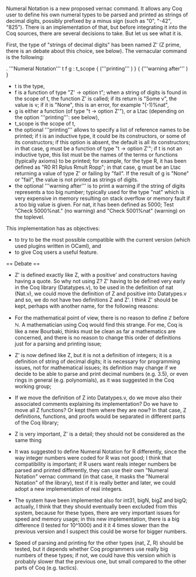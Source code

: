 Numeral Notation is a new proposed vernac command. It allows any Coq user to define his own numeral types to be parsed and printed as strings of decimal digits, possibly prefixed by a minus sign (such as "0", "-42", "825"). There is an implementation of that, but before integrating it into the Coq sources, there are several decisions to take. But let us see what it is.

First, the type of "strings of decimal digits" has been named Z' (Z prime, there is an debate about this choice, see below). The vernacular command is the following:

 . '''Numeral Notation''' t f g : t_scope { ('''printing''' <list of references>) } { ('''warning after''' <number>) }

 * t is the type,
 * f is a function of type "Z' -> option t"; when a string of digits is found in the scope of t, the function Z' is called; if its return is "Some v", the value is v; if it is "None", this is an error, for example "(-1)%nat",
 * g is either a function (of type "t -> option Z'"), or a Ltac (depending on the option '''printing''': see below),
 * t_scope is the scope of t,
 * the optional '''printing''' allows to specify a list of reference names to be printed; if t is an inductive type, it could be its constructors, or some of its constructors; if this option is absent, the default is all its constructors; in that case, g must be a function of type "t -> option Z'"; if t is not an inductive type, this list must be the names of the terms or functions (typically axioms) to be printed; for example, for the type R, it has been defined as "R0 R1 Rplus Rmult Ropp"; in that case, g must be an Ltac returning a value of type Z' or failing by "fail". If the result of g is "None" or "fail", the value is not printed as strings of digits.
 * the optional '''warning after''' is to print a warning if the string of digits represents a too big number; typically used for the type "nat" which is very expensive in memory resulting on stack overflow or memory fault if a too big value is given. For nat, it has been defined as 5000; Test "Check 5000%nat." (no warning) and "Check 5001%nat" (warning) on the toplevel.

This implementation has as objectives:

 * to try to be the most possible compatible with the current version (which used plugins written in OCaml), and
 * to give Coq users a useful feature.

== Debate ==

 * Z' is defined exactly like Z, with a positive' and constructors having having a quote. So why not using Z? Z' having to be defined very early in the Coq library (Datatypes.v), to be used in the definition of nat (Nat.v), we could move the definition of Z and positive into Datatypes.v and so, we do not have two definitions Z and Z'. I think Z' should be kept, perhaps with another name, for the following reasons:
  * For the mathematical point of view, there is no reason to define ℤ before ℕ. A mathematician using Coq would find this strange. For me, Coq is like a new Bourbaki, thinks must be clean as far a mathematics are concerned, and there is no reason to change this order of definitions just for a parsing and printing issue;

  * Z' is now defined like Z, but it is not a definition of integers; it is a definition of string of decimal digits; it is necessary for programming issues, not for mathematical issues; its definition may change if we decide to be able to parse and print decimal numbers (e.g. 3.5), or even rings in general (e.g. polynomials), as it was suggested in the Coq working group;

  * If we move the definition of Z into Datatypes.v, do we move also their associated comments explaining its implementation? Do we have to move all Z functions? Or kept them where they are now? In that case, Z definitions, functions, and proofs would be separated in different parts of the Coq library;

  * Z is very important, Z' is a detail; they should not be considered as the same thing

 * It was suggested to define Numeral Notation for R differently, since the way integer numbers were coded for R was not good; I think that compatibility is important; if R users want reals integer numbers be parsed and printed differently, they can use their own "Numeral Notation" vernac command (in that case, it masks the "Numeral Notation" of the library), test if it is really better and later, we could adopt a new implementation of real integers.

 * The system have been implemented also for int31, bigN, bigZ and bigQ; actually, I think that they should eventually been excluded from this system, because for these types, there are very important issues for speed and memory usage; in this new implementation, there is a big difference (I tested for 10^1000) and it it 4 times slower than the previous version and I suspect this could be worse for bigger numbers.

 * Speed of parsing and printing for the other types (nat, Z, R) should be tested, but it depends whether Coq programmers use really big numbers of these types; if not, we could have this version which is probably slower that the previous one, but small compared to the other parts of Coq (e.g. tactics).
